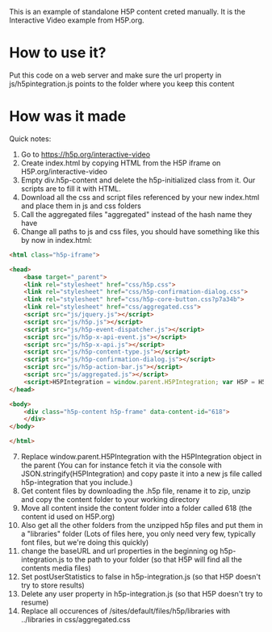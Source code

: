 This is an example of standalone H5P content creted manually. It is the Interactive Video example from H5P.org.

# How to use it?
Put this code on a web server and make sure the url property in js/h5pintegration.js points to the folder where you keep this content

# How was it made
Quick notes:
1. Go to https://h5p.org/interactive-video
2. Create index.html by copying HTML from the H5P iframe on H5P.org/interactive-video
3. Empty div.h5p-content and delete the h5p-initialized class from it. Our scripts are to fill it with HTML.
4. Download all the css and script files referenced by your new index.html and place them in js and css folders
5. Call the aggregated files "aggregated" instead of the hash name they have
6. Change all paths to js and css files, you should have something like this by now in index.html:

```html
<html class="h5p-iframe">

<head>
    <base target="_parent">
    <link rel="stylesheet" href="css/h5p.css">
    <link rel="stylesheet" href="css/h5p-confirmation-dialog.css">
    <link rel="stylesheet" href="css/h5p-core-button.css?p7a34b">
    <link rel="stylesheet" href="css/aggregated.css">
    <script src="js/jquery.js"></script>
    <script src="js/h5p.js"></script>
    <script src="js/h5p-event-dispatcher.js"></script>
    <script src="js/h5p-x-api-event.js"></script>
    <script src="js/h5p-x-api.js"></script>
    <script src="js/h5p-content-type.js"></script>
    <script src="js/h5p-confirmation-dialog.js"></script>
    <script src="js/h5p-action-bar.js"></script>
    <script src="js/aggregated.js"></script>
    <script>H5PIntegration = window.parent.H5PIntegration; var H5P = H5P || {}; H5P.externalEmbed = false;</script>
</head>

<body>
    <div class="h5p-content h5p-frame" data-content-id="618">
    </div>
</body>

</html>
```

7. Replace window.parent.H5PIntegration with the H5PIntegration object in the parent (You can for instance fetch it via the console with JSON.stringify(H5PIntegration) and copy paste it into a new js file called h5p-integration that you include.)
8. Get content files by downloading the .h5p file, rename it to zip, unzip and copy the content folder to your working directory
9. Move all content inside the content folder into a folder called 618 (the content id used on H5P.org)
10. Also get all the other folders from the unzipped h5p files and put them in a "libraries" folder (Lots of files here, you only need very few, typically font files, but we're doing this quickly)
11. change the baseURL and url properties in the beginning og h5p-integration.js to the path to your folder (so that H5P will find all the contents media files)
12. Set postUserStatistics to false in h5p-integration.js (so that H5P doesn't try to store results)
13. Delete any user property in h5p-integration.js (so that H5P doesn't try to resume)
14. Replace all occurences of /sites/default/files/h5p/libraries with ../libraries in css/aggregated.css